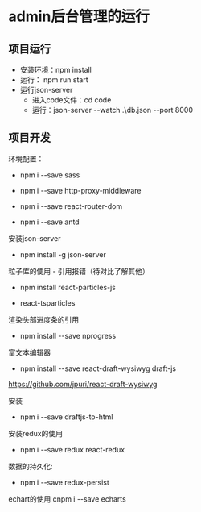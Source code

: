 # admin后台管理的运行

## 项目运行

- 安装环境：npm install
- 运行： npm run start
- 运行json-server
    - 进入code文件：cd code
    - 运行：json-server --watch .\db.json --port 8000

## 项目开发

环境配置：

- npm i --save sass

- npm i --save http-proxy-middleware

- npm i --save react-router-dom

- npm i --save antd

安装json-server

- npm install -g json-server

粒子库的使用 - 引用报错（待对比了解其他）

- npm install react-particles-js

- react-tsparticles

渲染头部进度条的引用

- npm install --save nprogress

富文本编辑器

- npm install --save react-draft-wysiwyg draft-js

https://github.com/jpuri/react-draft-wysiwyg

安装

- npm i --save draftjs-to-html

安装redux的使用

- npm i --save redux react-redux

数据的持久化:

- npm i --save redux-persist

echart的使用
cnpm i --save echarts